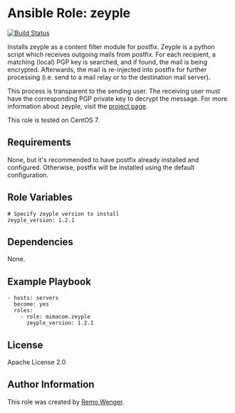 # Ansible Role: zeyple

[![Build Status](https://img.shields.io/travis/mimacom/ansible-role-zeyple.svg)](https://travis-ci.org/mimacom/ansible-role-zeyple)

Installs zeyple as a content filter module for postfix. Zeyple is a python
script which receives outgoing mails from postfix. For each recipient, a
matching (local) PGP key is searched, and if found, the mail is being encrypted.
Afterwards, the mail is re-injected into postfix for further processing (i.e.
send to a mail relay or to the destination mail server).

This process is transparent to the sending user. The receiving user must have
the corresponding PGP private key to decrypt the message. For more information
about zeyple, visit the [project page](https://github.com/infertux/zeyple).

This role is tested on CentOS 7.

## Requirements

None, but it's recommended to have postfix already installed and configured.
Otherwise, postfix will be installed using the default configuration.

## Role Variables

    # Specify zeyple version to install
    zeyple_version: 1.2.1


## Dependencies

None.

## Example Playbook

    - hosts: servers
      become: yes
      roles:
        - role: mimacom.zeyple
          zeyple_version: 1.2.1

## License

Apache License 2.0

## Author Information

This role was created by [Remo Wenger](http://www.remowenger.ch).
